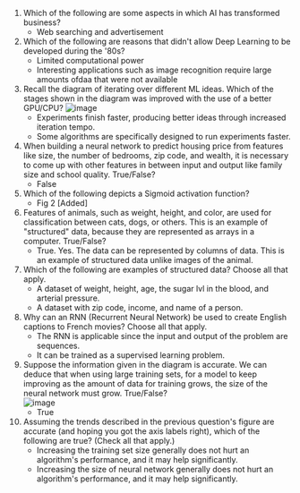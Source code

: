 1. Which of the following are some aspects in which AI has transformed business?
   - Web searching and advertisement
2. Which of the following are reasons that didn't allow Deep Learning to be developed during the '80s?
   - Limited computational power
   - Interesting applications such as image recognition require large amounts ofdaa that were not available
3. Recall the diagram of iterating over different ML ideas. Which of the stages shown in the diagram was improved with the use of a better GPU/CPU?
   ![image](https://github.com/zuzux3/Deep-Learning-Coursera/assets/68703753/34a18ef8-81cb-49a8-a4b5-05798e804c9c)
   - Experiments finish faster, producing better ideas through increased iteration tempo.
   - Some algorithms are specifically designed to run experiments faster.
4. When building a neural network to predict housing price from features like size, the number of bedrooms, zip code, and wealth, it is necessary to come up with other features in between input and output like family size and school quality. True/False?
   - False
5. Which of the following depicts a Sigmoid activation function?
   - Fig 2 [Added]
6. Features of animals, such as weight, height, and color, are used for classification between cats, dogs, or others. This is an example of "structured" data, because they are represented as arrays in a computer. True/False?
   - True. Yes. The data can be represented by columns of data. This is an example of structured data unlike images of the animal.
7. Which of the following are examples of structured data? Choose all that apply.
   - A dataset of weight, height, age, the sugar lvl in the blood, and arterial pressure.
   - A dataset with zip code, income, and name of a person.
8. Why can an RNN (Recurrent Neural Network) be used to create English captions to French movies? Choose all that apply.
    - The RNN is applicable since the input and output of the problem are sequences.
    - It can be trained as a supervised learning problem.
9. Suppose the information given in the diagram is accurate. We can deduce that when using large training sets, for a model to keep improving as the amount of data for training grows, the size of the neural network must grow. True/False?\
    ![image](https://d3c33hcgiwev3.cloudfront.net/imageAssetProxy.v1/5cc3ae22-ff00-46cc-951e-84abc761982aimage3.png?expiry=1715644800000&hmac=uNaoa3yFEwp8mVUqUY4fk0jFv-cNPwiidQCus1YnCDg)
    - True
10. Assuming the trends described in the previous question's figure are accurate (and hoping you got the axis labels right), which of the following are true? (Check all that apply.)
    - Increasing the training set size generally does not hurt an algorithm's performance, and it may help significantly.
    - Increasing the size of neural network generally does not hurt an algorithm's performance, and it may help significantly.
